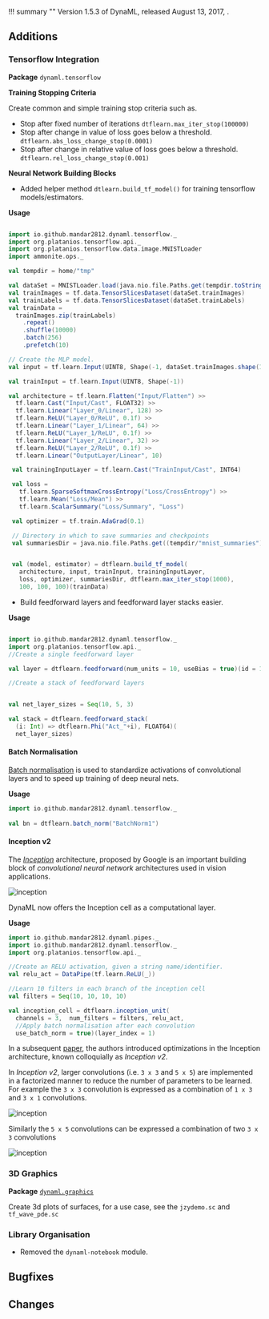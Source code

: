 !!! summary ""
    Version 1.5.3 of DynaML, released August 13, 2017, .


## Additions

### Tensorflow Integration
 
 **Package** `dynaml.tensorflow`
 
 **Training Stopping Criteria**
 
 Create common and simple training stop criteria such as.
 
  - Stop after fixed number of iterations `dtflearn.max_iter_stop(100000)`
  - Stop after change in value of loss goes below a threshold. `dtflearn.abs_loss_change_stop(0.0001)`
  - Stop after change in relative value of loss goes below a threshold. `dtflearn.rel_loss_change_stop(0.001)`


 **Neural Network Building Blocks** 
  
  - Added helper method ```dtlearn.build_tf_model()``` for training tensorflow models/estimators.

 **Usage**

 ```scala
 
 import io.github.mandar2812.dynaml.tensorflow._
 import org.platanios.tensorflow.api._
 import org.platanios.tensorflow.data.image.MNISTLoader
 import ammonite.ops._
 
 val tempdir = home/"tmp"
 
 val dataSet = MNISTLoader.load(java.nio.file.Paths.get(tempdir.toString()))
 val trainImages = tf.data.TensorSlicesDataset(dataSet.trainImages)
 val trainLabels = tf.data.TensorSlicesDataset(dataSet.trainLabels)
 val trainData =
   trainImages.zip(trainLabels)
     .repeat()
     .shuffle(10000)
     .batch(256)
     .prefetch(10)

 // Create the MLP model.
 val input = tf.learn.Input(UINT8, Shape(-1, dataSet.trainImages.shape(1), dataSet.trainImages.shape(2)))

 val trainInput = tf.learn.Input(UINT8, Shape(-1))

 val architecture = tf.learn.Flatten("Input/Flatten") >> 
   tf.learn.Cast("Input/Cast", FLOAT32) >>
   tf.learn.Linear("Layer_0/Linear", 128) >>  
   tf.learn.ReLU("Layer_0/ReLU", 0.1f) >>
   tf.learn.Linear("Layer_1/Linear", 64) >>
   tf.learn.ReLU("Layer_1/ReLU", 0.1f) >>
   tf.learn.Linear("Layer_2/Linear", 32) >>
   tf.learn.ReLU("Layer_2/ReLU", 0.1f) >>
   tf.learn.Linear("OutputLayer/Linear", 10)

  val trainingInputLayer = tf.learn.Cast("TrainInput/Cast", INT64)

  val loss =
    tf.learn.SparseSoftmaxCrossEntropy("Loss/CrossEntropy") >>
    tf.learn.Mean("Loss/Mean") >>
    tf.learn.ScalarSummary("Loss/Summary", "Loss")

  val optimizer = tf.train.AdaGrad(0.1)

  // Directory in which to save summaries and checkpoints
  val summariesDir = java.nio.file.Paths.get((tempdir/"mnist_summaries").toString())


  val (model, estimator) = dtflearn.build_tf_model(
    architecture, input, trainInput, trainingInputLayer,
    loss, optimizer, summariesDir, dtflearn.max_iter_stop(1000),
    100, 100, 100)(trainData)

```

 - Build feedforward layers and feedforward layer stacks easier.

**Usage**

 ```scala

 import io.github.mandar2812.dynaml.tensorflow._
 import org.platanios.tensorflow.api._
 //Create a single feedforward layer

 val layer = dtflearn.feedforward(num_units = 10, useBias = true)(id = 1)

 //Create a stack of feedforward layers


 val net_layer_sizes = Seq(10, 5, 3)
 
 val stack = dtflearn.feedforward_stack(
   (i: Int) => dtflearn.Phi("Act_"+i), FLOAT64)(
   net_layer_sizes)

 ```
 
 
 #### Batch Normalisation
 
 [Batch normalisation](https://arxiv.org/abs/1502.03167) is used to standardize activations of convolutional layers and
 to speed up training of deep neural nets.
 
 **Usage**
 
 ```scala
 import io.github.mandar2812.dynaml.tensorflow._
  
 val bn = dtflearn.batch_norm("BatchNorm1")
 
 ```
 
 
 #### Inception v2
 
 The [_Inception_](https://www.cs.unc.edu/~wliu/papers/GoogLeNet.pdf) architecture, proposed by Google is an important
 building block of _convolutional neural network_ architectures used in vision applications.
 
 ![inception](https://github.com/transcendent-ai-labs/DynaML/blob/master/docs/images/inception.png)
 
 DynaML now offers the Inception cell as a computational layer. 
 
 **Usage**
 
 ```scala
 import io.github.mandar2812.dynaml.pipes._
 import io.github.mandar2812.dynaml.tensorflow._
 import org.platanios.tensorflow.api._
 
 //Create an RELU activation, given a string name/identifier.
 val relu_act = DataPipe(tf.learn.ReLU(_))
 
 //Learn 10 filters in each branch of the inception cell
 val filters = Seq(10, 10, 10, 10)
 
 val inception_cell = dtflearn.inception_unit(
   channels = 3,  num_filters = filters, relu_act,
   //Apply batch normalisation after each convolution
   use_batch_norm = true)(layer_index = 1)
 
 ```
 
 In a subsequent [paper](https://arxiv.org/pdf/1512.00567.pdf), the authors introduced optimizations in the Inception 
 architecture, known colloquially as _Inception v2_.
 
 In _Inception v2_, larger convolutions (i.e. `3 x 3` and `5 x 5`) are implemented in a factorized manner 
 to reduce the number of parameters to be learned. For example the `3 x 3` convolution is expressed as a 
 combination of `1 x 3` and `3 x 1` convolutions.
 
 ![inception](https://github.com/transcendent-ai-labs/DynaML/blob/master/docs/images/conv-fact.png)
 
 Similarly the `5 x 5` convolutions can be expressed a combination of two `3 x 3` convolutions
 
 ![inception](https://github.com/transcendent-ai-labs/DynaML/blob/master/docs/images/conv-fact2.png)


### 3D Graphics 

**Package** [`dynaml.graphics`](https://github.com/transcendent-ai-labs/DynaML/blob/master/dynaml-core/src/main/scala-2.11/io/github/mandar2812/dynaml/graphics/plot3d/package.scala)

Create 3d plots of surfaces, for a use case, see the `jzydemo.sc` and `tf_wave_pde.sc`


### Library Organisation
 
 - Removed the `dynaml-notebook` module.
 
## Bugfixes

 
## Changes

